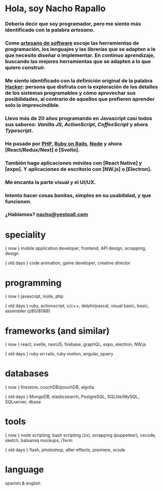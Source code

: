 # Hola, soy Nacho Rapallo

### Debería decir que soy programador, pero me siento más identificado con la palabra ***artesano***.

### Como [artesano de software](https://es.wikipedia.org/wiki/Artesan%C3%ADa_de_software) escojo las herramientas de programación, los lenguajes y las librerías que se adapten a lo que necesito diseñar o implementar. En continuo aprendizaje, buscando las mejores herramientas que se adapten a lo que quiero construir.

### Me siento identificado con la definición original de la palabra [Hacker](https://es.wikipedia.org/wiki/Hacker): persona que disfruta con la exploración de los detalles de los sistemas programables y cómo aprovechar sus posibilidades, al contrario de aquellos que prefieren aprender solo lo imprescindible.

### Llevo más de 20 años programando en Javascript casi todos sus sabores: *Vanilla JS*, *ActionScript*, *CoffeeScript* y ahora *Typescript*.

### He pasado por [PHP](https://www.php.net/manual/es/intro-whatis.php), [Ruby on Rails](https://rubyonrails.org), [Node](https://nodejs.org/es/) y ahora [React/Redux/Next] o [Svelte].

### También hago aplicaciones móviles con [React Native] y [expo]. Y aplicaciones de escritorio con [NW.js] o [Electron].

### Me encanta la parte visual y el UI/UX. 

### Intento hacer cosas bonitas, simples en su usabilidad, y que funcionen.

### ¿Hablamos? <nacho@yestoall.com>



# speciality

{ now } mobile application developer, frontend, API design, scrapping, design

{ old days } code animation, game developer, creative director


# programming 

{ now } javascript, node, php

{ old days } ruby, actionscript, c/c++, delphi/pascal, visual basic, basic, assembler (z80/8088)


# frameworks (and similar)

{ now } react, svelte, nextJS, firebase, graphQL, expo, electron, NW.js

{ old days } ruby on rails, ruby motion, angular, jquery


# databases

{ now } firestore, couchDB/pouchDB, algolia

{ old days } MongoDB, elasticsearch, PostgreSQL, SQLlite/MySQL, SQLserver, dbase


# tools

{ now } node scripting, bash scripting (zx), scrapping (puppeteer), vscode, sketch, balsamiq mockups, iTerm

{ old days } flash, photoshop, after effects, premiere, xcode

# language

spanish & english
